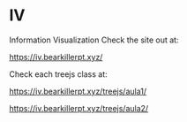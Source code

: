 # IV
Information Visualization
Check the site out at:

https://iv.bearkillerpt.xyz/

Check each treejs class at:

https://iv.bearkillerpt.xyz/treejs/aula1/

https://iv.bearkillerpt.xyz/treejs/aula2/
